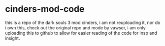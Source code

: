 # cinders-mod-code
this is a repo of the dark souls 3 mod cinders, i am not reuploading it, nor do i own this, check out the original repo and mode by vawser, i am only uploading this to github to allow for easier reading of the code for insp and insight.
